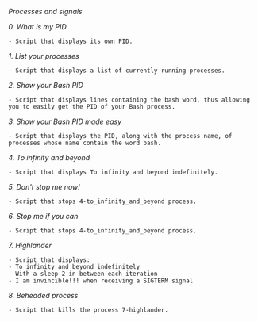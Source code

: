 *Processes and signals*

*0. What is my PID*

	- Script that displays its own PID.

*1. List your processes*

	- Script that displays a list of currently running processes.

*2. Show your Bash PID*

	- Script that displays lines containing the bash word, thus allowing you to easily get the PID of your Bash process.

*3. Show your Bash PID made easy*

	- Script that displays the PID, along with the process name, of processes whose name contain the word bash.

*4. To infinity and beyond*

	- Script that displays To infinity and beyond indefinitely.

*5. Don't stop me now!*

	- Script that stops 4-to_infinity_and_beyond process.

*6. Stop me if you can*

	- Script that stops 4-to_infinity_and_beyond process.

*7. Highlander*

	- Script that displays:
	- To infinity and beyond indefinitely
	- With a sleep 2 in between each iteration
	- I am invincible!!! when receiving a SIGTERM signal

*8. Beheaded process*

	- Script that kills the process 7-highlander.
